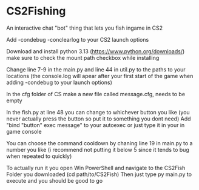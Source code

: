 # CS2Fishing
An interactive chat "bot" thing that lets you fish ingame in CS2

Add -condebug -conclearlog to your CS2 launch options

Download and install python 3.13 (https://www.python.org/downloads/) make sure to check the mount path checkbox while installing 

Change line 7-9 in the main.py and line 44 in util.py to the paths to your locations (the console.log will apear after your first start of the game when adding -condebug to your launch options)

In the cfg folder of CS make a new file called message.cfg, needs to be empty 

In the fish.py at line 48 you can change to whichever button you like (you never actually press the button so put it to something you dont need)
Add "bind "button" exec message" to your autoexec or just type it in your in game console

You can choose the command cooldown by chaning line 19 in main.py to a number you like (i recommend not putting it below 5 since it tends to bug when repeated to quickly)

To actually run it you open Win PowerShell and navigate to the CS2Fish Folder you downloaded (cd path/to/CS2Fish)
Then just type py main.py to execute and you should be good to go
